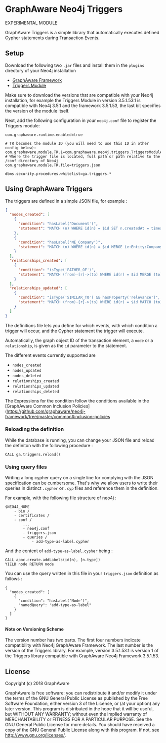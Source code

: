 GraphAware Neo4j Triggers
=========================

EXPERIMENTAL MODULE


GraphAware Triggers is a simple library that automatically executes defined Cypher statements during Transaction Events.

## Setup

Download the following two `.jar` files and install them in the `plugins` directory of your Neo4j installation

* [GraphAware Framework](https://products.graphaware.com/?dir=framework-server-community)
* [Triggers Module](https://products.graphaware.com/?dir=triggers)

Make sure to download the versions that are compatible with your Neo4j installation, for example the Triggers Module in
version 3.5.1.53.1 is compatible with Neo4j 3.5.1 and the framework 3.5.1.53, the last bit specifies the version of the module
itself.

Next, add the following configuration in your `neo4j.conf` file to register the Triggers module:

```
com.graphaware.runtime.enabled=true

# TR becomes the module ID (you will need to use this ID in other config below):
com.graphaware.module.TR.1=com.graphaware.neo4j.triggers.TriggersModuleBootstrapper
# Where the trigger file is located, full path or path relative to the /conf directory of Neo4j
com.graphaware.module.TR.file=triggers.json

dbms.security.procedures.whitelist=ga.triggers.*
```

Using GraphAware Triggers
-------------------------

The triggers are defined in a simple JSON file, for example :

```json
{
  "nodes_created": [
    {
      "condition": "hasLabel('Document')",
      "statement": "MATCH (n) WHERE id(n) = $id SET n.createdAt = timestamp()"
    },
    {
      "condition": "hasLabel('NE_Company')",
      "statement": "MATCH (n) WHERE id(n) = $id MERGE (e:Entity:Company {value: n.value}) MERGE (n)-[:REFERS_TO]->(e)"
    }
  ],
  "relationships_created": [
    {
      "condition": "isType('FATHER_OF')",
      "statement": "MATCH (from)-[r]->(to) WHERE id(r) = $id MERGE (to)-[:CHILD_OF]->(from)"
    }
  ],
  "relationships_updated": [
    {
      "condition": "isType('SIMILAR_TO') && hasProperty('relevance')",
      "statement": "MATCH (from)-[r]->(to) WHERE id(r) = $id MATCH (to)<-[sim:SIMILAR_TO]-(conn) WITH to, sum(r.relevance) AS total SET to.totalInfluence = total"
    }
  ]
}
```

The definitions file lets you define for which events, with which condition a trigger will occur, and the Cypher statement the trigger will
execute.

Automatically, the graph object ID of the transaction element, a `node` or a `relationship`, is given as the `id` parameter to the statement.

The different events currently supported are

* `nodes_created`
* `nodes_updated`
* `nodes_deleted`
* `relationships_created`
* `relationships_updated`
* `relationships_deleted`

The Expressions for the condition follow the conditions available in the [GraphAware Common Inclusion Policies](https://github.com/graphaware/neo4j-framework/tree/master/common#inclusion-policies

### Reloading the definition

While the database is running, you can change your JSON file and reload the definiton with the following procedure :

```
CALL ga.triggers.reload()
```

### Using query files

Writing a long cypher query on a single line for complying with the JSON specification can be cumbersome. That's why we allow
users to write their queries in distinct `.cypher` or `.cyp` files and reference them in the definition.

For example, with the following file structure of neo4j :

```
$NEO4J_HOME
    - bin /
    - certificates /
    - conf /
        ...
        - neo4j.conf
        - triggers.json
        - queries /
            - add-type-as-label.cypher
```

And the content of `add-type-as-label.cypher` being :

```
CALL apoc.create.addLabels(id(n), [n.type])
YIELD node RETURN node
```

You can use the query written in this file in your `triggers.json` definition as follows :

```
{
  "nodes_created": [
    {
      "condition": "hasLabel('Node')",
      "namedQuery": "add-type-as-label"
    }
  ]
}
```

#### Note on Versioning Scheme

The version number has two parts. The first four numbers indicate compatibility with Neo4j GraphAware Framework.
 The last number is the version of the Triggers library. For example, version 3.5.1.53.1 is version 1 of the Triggers library
 compatible with GraphAware Neo4j Framework 3.5.1.53.

License
-------

Copyright (c) 2018 GraphAware

GraphAware is free software: you can redistribute it and/or modify it under the terms of the GNU General Public License
as published by the Free Software Foundation, either version 3 of the License, or (at your option) any later version.
This program is distributed in the hope that it will be useful, but WITHOUT ANY WARRANTY; without even the implied
warranty of MERCHANTABILITY or FITNESS FOR A PARTICULAR PURPOSE. See the GNU General Public License for more details.
You should have received a copy of the GNU General Public License along with this program.
If not, see <http://www.gnu.org/licenses/>.

